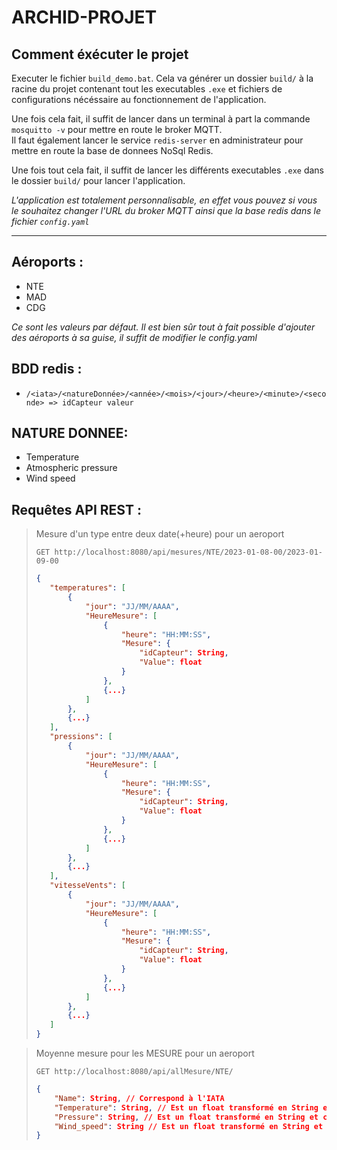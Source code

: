# ARCHID-PROJET

## Comment éxécuter le projet

Executer le fichier `build_demo.bat`. Cela va générer un dossier `build/` à la racine du projet contenant tout les executables `.exe` et fichiers de configurations nécéssaire au fonctionnement de l'application.

Une fois cela fait, il suffit de lancer dans un terminal à part la commande `mosquitto -v` pour mettre en route le broker MQTT. <br>
Il faut également lancer le service `redis-server` en administrateur pour mettre en route la base de donnees NoSql Redis.

Une fois tout cela fait, il suffit de lancer les différents executables `.exe` dans le dossier `build/` pour lancer l'application.

_L'application est totalement personnalisable, en effet vous pouvez si vous le souhaitez changer l'URL du broker MQTT ainsi que la base redis dans le fichier `config.yaml`_

---

## Aéroports :
- NTE
- MAD
- CDG

_Ce sont les valeurs par défaut.
Il est bien sûr tout à fait possible d'ajouter des aéroports à sa guise, il suffit de modifier le config.yaml_

## BDD redis :
- `/<iata>/<natureDonnée>/<année>/<mois>/<jour>/<heure>/<minute>/<seconde> => idCapteur valeur`

## NATURE DONNEE:
- Temperature
- Atmospheric pressure
- Wind speed

## Requêtes API REST :
> Mesure d'un type entre deux date(+heure) pour un aeroport
>
> `GET http://localhost:8080/api/mesures/NTE/2023-01-08-00/2023-01-09-00`
> ```json
> {
>    "temperatures": [
>        {
>            "jour": "JJ/MM/AAAA",
>            "HeureMesure": [
>                {
>                    "heure": "HH:MM:SS",
>                    "Mesure": {
>                        "idCapteur": String,
>                        "Value": float
>                    }
>                },
>                {...}
>            ]
>        },
>        {...}
>    ],
>    "pressions": [
>        {
>            "jour": "JJ/MM/AAAA",
>            "HeureMesure": [
>                {
>                    "heure": "HH:MM:SS",
>                    "Mesure": {
>                        "idCapteur": String,
>                        "Value": float
>                    }
>                },
>                {...}
>            ]
>        },
>        {...}
>    ],
>    "vitesseVents": [
>        {
>            "jour": "JJ/MM/AAAA",
>            "HeureMesure": [
>                {
>                    "heure": "HH:MM:SS",
>                    "Mesure": {
>                        "idCapteur": String,
>                        "Value": float
>                    }
>                },
>                {...}
>            ]
>        },
>        {...}
>    ]
>}
> ```

> Moyenne mesure pour les MESURE pour un aeroport
>
> `GET http://localhost:8080/api/allMesure/NTE/`
> ```json
> {
>     "Name": String, // Correspond à l'IATA
>     "Temperature": String, // Est un float transformé en String et correspond à la moyenne des températures
>     "Pressure": String, // Est un float transformé en String et correspond à la moyenne des pressions
>     "Wind_speed": String // Est un float transformé en String et correspond à la moyenne des vitesses de vent
> }
> ```